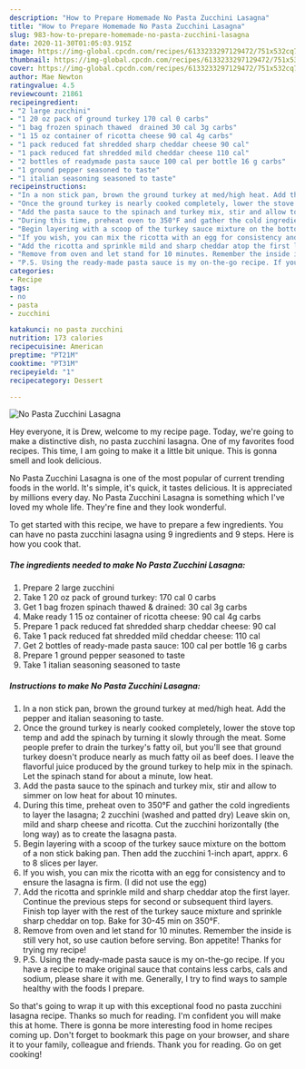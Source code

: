 ```yaml
---
description: "How to Prepare Homemade No Pasta Zucchini Lasagna"
title: "How to Prepare Homemade No Pasta Zucchini Lasagna"
slug: 983-how-to-prepare-homemade-no-pasta-zucchini-lasagna
date: 2020-11-30T01:05:03.915Z
image: https://img-global.cpcdn.com/recipes/6133233297129472/751x532cq70/no-pasta-zucchini-lasagna-recipe-main-photo.jpg
thumbnail: https://img-global.cpcdn.com/recipes/6133233297129472/751x532cq70/no-pasta-zucchini-lasagna-recipe-main-photo.jpg
cover: https://img-global.cpcdn.com/recipes/6133233297129472/751x532cq70/no-pasta-zucchini-lasagna-recipe-main-photo.jpg
author: Mae Newton
ratingvalue: 4.5
reviewcount: 21861
recipeingredient:
- "2 large zucchini"
- "1 20 oz pack of ground turkey 170 cal 0 carbs"
- "1 bag frozen spinach thawed  drained 30 cal 3g carbs"
- "1 15 oz container of ricotta cheese 90 cal 4g carbs"
- "1 pack reduced fat shredded sharp cheddar cheese 90 cal"
- "1 pack reduced fat shredded mild cheddar cheese 110 cal"
- "2 bottles of readymade pasta sauce 100 cal per bottle 16 g carbs"
- "1 ground pepper seasoned to taste"
- "1 italian seasoning seasoned to taste"
recipeinstructions:
- "In a non stick pan, brown the ground turkey at med/high heat. Add the pepper and italian seasoning to taste."
- "Once the ground turkey is nearly cooked completely, lower the stove top temp and add the spinach by turning it slowly through the meat. Some people prefer to drain the turkey&#39;s fatty oil, but you&#39;ll see that ground turkey doesn&#39;t produce nearly as much fatty oil as beef does. I leave the flavorful juice produced by the ground turkey to help mix in the spinach. Let the spinach stand for about a minute, low heat."
- "Add the pasta sauce to the spinach and turkey mix, stir and allow to simmer on low heat for about 10 minutes."
- "During this time, preheat oven to 350°F and gather the cold ingredients to layer the lasagna; 2 zucchini (washed and patted dry) Leave skin on, mild and sharp cheese and ricotta. Cut the zucchini horizontally (the long way) as to create the lasagna pasta."
- "Begin layering with a scoop of the turkey sauce mixture on the bottom of a non stick baking pan. Then add the zucchini 1-inch apart, apprx. 6 to 8 slices per layer."
- "If you wish, you can mix the ricotta with an egg for consistency and to ensure the lasagna is firm. (I did not use the egg)"
- "Add the ricotta and sprinkle mild and sharp cheddar atop the first layer. Continue the previous steps for second or subsequent third layers. Finish top layer with the rest of the turkey sauce mixture and sprinkle sharp cheddar on top. Bake for 30-45 min on 350°F."
- "Remove from oven and let stand for 10 minutes. Remember the inside is still very hot, so use caution before serving. Bon appetite! Thanks for trying my recipe!"
- "P.S. Using the ready-made pasta sauce is my on-the-go recipe. If you have a recipe to make original sauce that contains less carbs, cals and sodium, please share it with me. Generally, I try to find ways to sample healthy with the foods I prepare."
categories:
- Recipe
tags:
- no
- pasta
- zucchini

katakunci: no pasta zucchini 
nutrition: 173 calories
recipecuisine: American
preptime: "PT21M"
cooktime: "PT31M"
recipeyield: "1"
recipecategory: Dessert

---
```



![No Pasta Zucchini Lasagna](https://img-global.cpcdn.com/recipes/6133233297129472/751x532cq70/no-pasta-zucchini-lasagna-recipe-main-photo.jpg)

Hey everyone, it is Drew, welcome to my recipe page. Today, we're going to make a distinctive dish, no pasta zucchini lasagna. One of my favorites food recipes. This time, I am going to make it a little bit unique. This is gonna smell and look delicious.

No Pasta Zucchini Lasagna is one of the most popular of current trending foods in the world. It's simple, it's quick, it tastes delicious. It is appreciated by millions every day. No Pasta Zucchini Lasagna is something which I've loved my whole life. They're fine and they look wonderful.




To get started with this recipe, we have to prepare a few ingredients. You can have no pasta zucchini lasagna using 9 ingredients and 9 steps. Here is how you cook that.

<!--inarticleads1-->

##### The ingredients needed to make No Pasta Zucchini Lasagna:

1. Prepare 2 large zucchini
1. Take 1 20 oz pack of ground turkey: 170 cal 0 carbs
1. Get 1 bag frozen spinach thawed &amp; drained: 30 cal 3g carbs
1. Make ready 1 15 oz container of ricotta cheese: 90 cal 4g carbs
1. Prepare 1 pack reduced fat shredded sharp cheddar cheese: 90 cal
1. Take 1 pack reduced fat shredded mild cheddar cheese: 110 cal
1. Get 2 bottles of ready-made pasta sauce: 100 cal per bottle 16 g carbs
1. Prepare 1 ground pepper seasoned to taste
1. Take 1 italian seasoning seasoned to taste




<!--inarticleads2-->

##### Instructions to make No Pasta Zucchini Lasagna:

1. In a non stick pan, brown the ground turkey at med/high heat. Add the pepper and italian seasoning to taste.
1. Once the ground turkey is nearly cooked completely, lower the stove top temp and add the spinach by turning it slowly through the meat. Some people prefer to drain the turkey&#39;s fatty oil, but you&#39;ll see that ground turkey doesn&#39;t produce nearly as much fatty oil as beef does. I leave the flavorful juice produced by the ground turkey to help mix in the spinach. Let the spinach stand for about a minute, low heat.
1. Add the pasta sauce to the spinach and turkey mix, stir and allow to simmer on low heat for about 10 minutes.
1. During this time, preheat oven to 350°F and gather the cold ingredients to layer the lasagna; 2 zucchini (washed and patted dry) Leave skin on, mild and sharp cheese and ricotta. Cut the zucchini horizontally (the long way) as to create the lasagna pasta.
1. Begin layering with a scoop of the turkey sauce mixture on the bottom of a non stick baking pan. Then add the zucchini 1-inch apart, apprx. 6 to 8 slices per layer.
1. If you wish, you can mix the ricotta with an egg for consistency and to ensure the lasagna is firm. (I did not use the egg)
1. Add the ricotta and sprinkle mild and sharp cheddar atop the first layer. Continue the previous steps for second or subsequent third layers. Finish top layer with the rest of the turkey sauce mixture and sprinkle sharp cheddar on top. Bake for 30-45 min on 350°F.
1. Remove from oven and let stand for 10 minutes. Remember the inside is still very hot, so use caution before serving. Bon appetite! Thanks for trying my recipe!
1. P.S. Using the ready-made pasta sauce is my on-the-go recipe. If you have a recipe to make original sauce that contains less carbs, cals and sodium, please share it with me. Generally, I try to find ways to sample healthy with the foods I prepare.




So that's going to wrap it up with this exceptional food no pasta zucchini lasagna recipe. Thanks so much for reading. I'm confident you will make this at home. There is gonna be more interesting food in home recipes coming up. Don't forget to bookmark this page on your browser, and share it to your family, colleague and friends. Thank you for reading. Go on get cooking!
